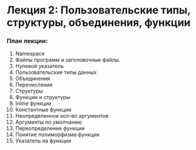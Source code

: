 # Лекция 2: Пользовательские типы, структуры, объединения, функции

### План лекции:

1. Namespace
2. Файлы программ и заголовочные файлы. 
3. Нулевой указатель
4. Пользовательские типы данных
5. Объединения
6. Перечисления
7. Структуры
8. Функции и структуры
9. Inline функции
10. Константные функции
11. Неопределенное кол-во аргументов
12. Аргументы по умолчанию
13. Переопределение функции
14. Понятие полиморфизма функции
15. Указатель на функции
